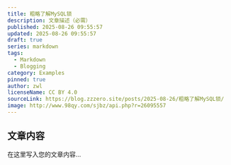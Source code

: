 ```yaml
---
title: 粗略了解MySQL锁
description: 文章描述（必需）
published: 2025-08-26 09:55:57
updated: 2025-08-26 09:55:57
draft: true
series: markdown
tags:
  - Markdown
  - Blogging
category: Examples
pinned: true
author: zwl
licenseName: CC BY 4.0
sourceLink: https://blog.zzzero.site/posts/2025-08-26/粗略了解MySQL锁/
image: http://www.98qy.com/sjbz/api.php?r=26095557
---
```



## 文章内容

在这里写入您的文章内容...
